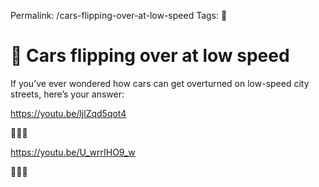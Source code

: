 Permalink: /cars-flipping-over-at-low-speed
Tags: 🎥

# 🚗 Cars flipping over at low speed

If you’ve ever wondered how cars can get overturned on low-speed city streets, here’s your answer:

https://youtu.be/ljlZqd5qot4

🚗💥🔀

https://youtu.be/U_wrrIHO9_w

🚗💥🔀
